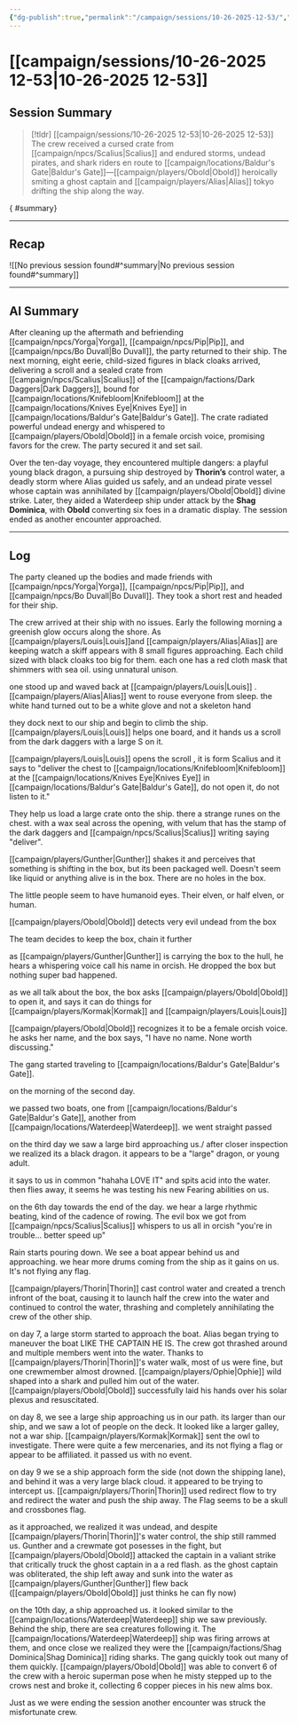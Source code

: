 ```yaml
---
{"dg-publish":true,"permalink":"/campaign/sessions/10-26-2025-12-53/","noteIcon":"","created":"2025-10-26T12:53:08.550-07:00","updated":"2025-10-27T13:40:27.189-07:00"}
---
```


# [[campaign/sessions/10-26-2025 12-53\|10-26-2025 12-53]]

## Session Summary
> [!tldr] [[campaign/sessions/10-26-2025 12-53\|10-26-2025 12-53]]
> The crew received a cursed crate from [[campaign/npcs/Scalius\|Scalius]] and endured storms, undead pirates, and shark riders en route to [[campaign/locations/Baldur's Gate\|Baldur's Gate]]—[[campaign/players/Obold\|Obold]] heroically smiting a ghost captain and [[campaign/players/Alias\|Alias]] tokyo drifting the ship along the way.
>
{ #summary}


---


## Recap

![[No previous session found#^summary\|No previous session found#^summary]]


---

## AI Summary
After cleaning up the aftermath and befriending [[campaign/npcs/Yorga\|Yorga]], [[campaign/npcs/Pip\|Pip]], and [[campaign/npcs/Bo Duvall\|Bo Duvall]], the party returned to their ship. The next morning, eight eerie, child-sized figures in black cloaks arrived, delivering a scroll and a sealed crate from [[campaign/npcs/Scalius\|Scalius]] of the [[campaign/factions/Dark Daggers\|Dark Daggers]], bound for [[campaign/locations/Knifebloom\|Knifebloom]] at the [[campaign/locations/Knives Eye\|Knives Eye]] in [[campaign/locations/Baldur's Gate\|Baldur's Gate]]. The crate radiated powerful undead energy and whispered to [[campaign/players/Obold\|Obold]] in a female orcish voice, promising favors for the crew. The party secured it and set sail.

Over the ten-day voyage, they encountered multiple dangers: a playful young black dragon, a pursuing ship destroyed by **Thorin’s** control water, a deadly storm where Alias guided us safely, and an undead pirate vessel whose captain was annihilated by [[campaign/players/Obold\|Obold]] divine strike. Later, they aided a Waterdeep ship under attack by the **Shag Dominica**, with **Obold** converting six foes in a dramatic display. The session ended as another encounter approached.

---

## Log
The party cleaned up the bodies and made friends with [[campaign/npcs/Yorga\|Yorga]], [[campaign/npcs/Pip\|Pip]], and [[campaign/npcs/Bo Duvall\|Bo Duvall]]. They took a short rest and headed for their ship. 

The crew arrived at their ship with no issues. Early the following morning a greenish glow occurs along the shore. As [[campaign/players/Louis\|Louis]]and [[campaign/players/Alias\|Alias]] are keeping watch a skiff appears with 8 small figures approaching. Each child sized with black cloaks too big for them. each one has a red cloth mask that shimmers with sea oil. using unnatural unison. 

one stood up and waved back at [[campaign/players/Louis\|Louis]] . [[campaign/players/Alias\|Alias]] went to rouse everyone from sleep. the white hand turned out to be a white glove and not a skeleton hand

they dock next to our ship and begin to climb the ship.  [[campaign/players/Louis\|Louis]] helps one board, and it hands us a scroll from the dark daggers with a large S on it. 

[[campaign/players/Louis\|Louis]] opens the scroll , it is form Scalius and it says to "deliver the chest to [[campaign/locations/Knifebloom\|Knifebloom]] at the [[campaign/locations/Knives Eye\|Knives Eye]] in [[campaign/locations/Baldur's Gate\|Baldur's Gate]], do not open it, do not listen to it."

They help us load a large crate onto the ship. there a strange runes on the chest. with a wax seal across the opening, with velum that has the stamp of the dark daggers and [[campaign/npcs/Scalius\|Scalius]] writing saying "deliver". 


[[campaign/players/Gunther\|Gunther]] shakes it and perceives that something is shifting in the box, but its been packaged well. Doesn't seem like liquid or anything alive is in the box. There are no holes in the box. 

The little people seem to have humanoid eyes. Their elven, or half elven, or human. 

[[campaign/players/Obold\|Obold]] detects very evil undead from the box

The team decides to keep the box, chain it further

as [[campaign/players/Gunther\|Gunther]] is carrying the box to the hull, he hears a whispering voice call his name in orcish. He dropped the box but nothing super bad happened. 

as we all talk about the box, the box asks [[campaign/players/Obold\|Obold]] to open it, and says it can do things for [[campaign/players/Kormak\|Kormak]] and [[campaign/players/Louis\|Louis]] 

[[campaign/players/Obold\|Obold]] recognizes it to be a female orcish voice. he asks her name, and the box says, "I have no name. None worth discussing."

The gang started traveling to [[campaign/locations/Baldur's Gate\|Baldur's Gate]].

on the morning of the second day. 

we passed two boats, one from [[campaign/locations/Baldur's Gate\|Baldur's Gate]], another from [[campaign/locations/Waterdeep\|Waterdeep]]. we went straight passed

on the third day we saw a large bird approaching us./ after closer inspection we realized its a black dragon. it appears to be a "large" dragon, or young adult. 

it says to us in common "hahaha LOVE IT" and spits acid into the water.  then flies away, it seems he was testing his new Fearing abilities on us. 

on the 6th day towards the end of the day. we hear a large rhythmic beating, kind of the cadence of rowing. The evil box we got from [[campaign/npcs/Scalius\|Scalius]] whispers to us all in orcish "you're in trouble... better speed up"

Rain starts pouring down.  We see a boat appear behind us and approaching. we hear more drums coming from the ship as it gains on us. It's not flying any flag. 

[[campaign/players/Thorin\|Thorin]] cast control water and created a trench infront of the boat, causing it to launch half the crew into the water and continued to control the water, thrashing and completely annihilating the crew of the other ship. 

on day 7, a large storm started to approach the boat. Alias began trying to maneuver the boat LIKE THE CAPTAIN HE IS. The crew got thrashed around and multiple members went into the water. Thanks to [[campaign/players/Thorin\|Thorin]]'s water walk, most of us were fine, but one crewmember almost drowned. [[campaign/players/Ophie\|Ophie]] wild shaped into a shark and pulled him out of the water. [[campaign/players/Obold\|Obold]] successfully laid his hands over his solar plexus and resuscitated. 

on day 8,  we see a large ship approaching us in our path. its larger than our ship, and we saw a lot of people on the deck. It looked like a larger galley, not a war ship. [[campaign/players/Kormak\|Kormak]] sent the owl to investigate. There were quite a few mercenaries, and its not flying a flag or appear to be affiliated.  it passed us with no event. 

on day 9 we se a ship approach form the side (not down the shipping lane), and behind it was a very large black cloud. it appeared to be trying to intercept us. [[campaign/players/Thorin\|Thorin]] used redirect flow to try and redirect the water and push the ship away. The Flag seems to be a skull and crossbones flag. 

as it approached, we realized it was undead, and despite [[campaign/players/Thorin\|Thorin]]'s water control, the ship still rammed us. Gunther and a crewmate got posesses in the fight, but [[campaign/players/Obold\|Obold]] attacked the captain in a valiant strike that critically truck the ghost captain in a  a red flash. as the ghost captain was obliterated, the ship left away and sunk into the water as [[campaign/players/Gunther\|Gunther]] flew back ([[campaign/players/Obold\|Obold]] just thinks he can fly now)

on the 10th day, a ship approached us. it looked similar to the [[campaign/locations/Waterdeep\|Waterdeep]] ship we saw previously. Behind the ship, there are sea creatures following it. The [[campaign/locations/Waterdeep\|Waterdeep]] ship was firing arrows at them, and once close we realized they were the [[campaign/factions/Shag Dominica\|Shag Dominica]] riding sharks. The gang quickly took out many of them quickly. [[campaign/players/Obold\|Obold]] was able to convert 6 of the crew with a heroic superman pose when he misty stepped up to the crows nest and broke it, collecting 6 copper pieces in his new alms box. 

Just as we were ending the session another encounter was struck the misfortunate crew. 

